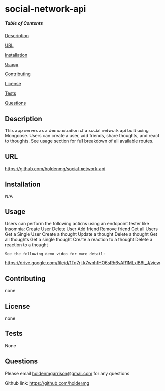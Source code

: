 # social-network-api

##### Table of Contents  
  [Description](#description)  

  [URL](#url)  
 
  [Installation](#installation)

  [Usage](#usage)

  [Contributing](#contributing)

  [License](#license)

  [Tests](#tests)

  [Questions](#questions)
  
  ## Description
  This app serves as a demonstration of a social network api built using Mongoose. Users can create a user, add friends, share thoughts, and react to thoughts. See usage section for full breakdown of all available routes.
  ## URL
 
 
  https://github.com/holdenmg/social-network-api
  
  


  ## Installation
 
  N/A
  
  ## Usage
 
Users can perform the following actions using an endcpoint tester like Insomnia:
    Create User
    Delete User
    Add friend
    Remove friend
    Get all Users
    Get a Single User
    Create a thought
    Update a thought 
    Delete a thought
    Get all thoughts
    Get a single thought
    Create a reaction to a thought
    Delete a reaction to a thought

    See the following demo video for more detail:

https://drive.google.com/file/d/1Tq7rj-k7wnhfHO6sRh6vAR1MLxlB6t_J/view





  ## Contributing
 
  none
  
  
  
  ## License
  
 none
 
 ## Tests

None
 
 ## Questions

 Please email <holdenmgarrison@gmail.com> for any questions
 
 Github link: https://github.com/holdenmg